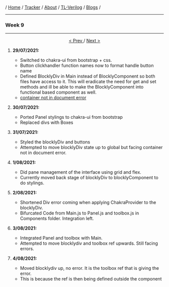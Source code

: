 / [Home](/index) / [Tracker](/gsoc-2021) / [About](pages/gsoc/about) / [TL-Verilog](pages/gsoc/TLV) / [Blogs](pages/blogs/gsoc-final-blog) /

---

### Week 9

---

<div align = "center">
    <a align = "left" href = "./wk8"> < Prev </a> 
      /
    <a  href = "./wk10"> Next > </a>  
  </div>

1. **29/07/2021:** 
   * Switched to chakra-ui from bootstrap + css. 
   * Button clickhandler function names now to format handle button name
   * Defined BlocklyDiv in Main instead of BlocklyComponent so both files have access to it. This will eradicate the need for get and set methods and ill be able to make the BlocklyComponent into functional based component as well.
   * [container not in document error](https://stackoverflow.com/questions/45227309/uncaught-error-container-is-not-in-current-document)
  
2. **30/07/2021:**
   * Ported Panel stylings to chakra-ui from bootstrap 
   * Replaced divs with Boxes
3. **31/07/2021:**
   * Styled the blocklyDiv and buttons
   * Attempted to move blocklyDiv state up to global but facing container not in document error.
4. **1/08/2021:**
   * Did pane management of the interface using grid and flex.
   * Currently moved back stage of blocklyDiv to blocklyComponent to do stylings. 
5. **2/08/2021:**
   * Shortened Div error coming when applying ChakraProvider to the blocklyDiv.
   * Bifurcated Code from Main.js to Panel.js and toolbox.js in Components folder. Integration left.
6. **3/08/2021:**
   * Integrated Panel and toolbox with Main.
   * Attempted to move blocklydiv and toolbox ref upwards. Still facing errors.
7. **4/08/2021:**
   * Moved blocklydiv up, no error. It is the toolbox ref that is giving the error. 
   * This is because the ref is then being defined outside the component
